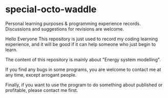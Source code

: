 # special-octo-waddle
Personal learning purposes &amp; programming experience records. Discussions and suggestions for revisions are welcome.

Hello Everyone
This repository is just used to record my coding learning experience, and it will be good if it can help someone who just begin to learn.

The content of this repository is mainly about "Energy system modelling".

If you find any bugs in some programs, you are welcome to contact me at any time, except arrogant people.

Finally, if you want to use the program to do something about published or profitable, please contact me first.
